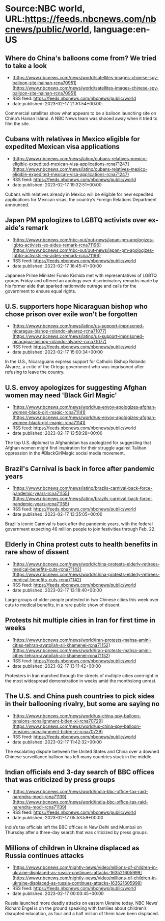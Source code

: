 # Source:NBC world, URL:https://feeds.nbcnews.com/nbcnews/public/world, language:en-US

## Where do China's balloons come from? We tried to take a look
 - [https://www.nbcnews.com/news/world/satellites-images-chinese-spy-balloon-site-hainan-rcna70951](https://www.nbcnews.com/news/world/satellites-images-chinese-spy-balloon-site-hainan-rcna70951)
 - RSS feed: https://feeds.nbcnews.com/nbcnews/public/world
 - date published: 2023-02-17 21:51:54+00:00

Commercial satellites show what appears to be a balloon launching site on China’s Hainan Island. A NBC News team was shooed away when it tried to film the site.

## Cubans with relatives in Mexico eligible for expedited Mexican visa applications
 - [https://www.nbcnews.com/news/latino/cubans-relatives-mexico-eligible-expedited-mexican-visa-applications-rcna71247](https://www.nbcnews.com/news/latino/cubans-relatives-mexico-eligible-expedited-mexican-visa-applications-rcna71247)
 - RSS feed: https://feeds.nbcnews.com/nbcnews/public/world
 - date published: 2023-02-17 19:32:51+00:00

Cubans with relatives already in Mexico will be eligible for new expedited applications for Mexican visas, the country’s Foreign Relations Department announced.

## Japan PM apologizes to LGBTQ activists over ex-aide's remark
 - [https://www.nbcnews.com/nbc-out/out-news/japan-pm-apologizes-lgbtq-activists-ex-aides-remark-rcna71196](https://www.nbcnews.com/nbc-out/out-news/japan-pm-apologizes-lgbtq-activists-ex-aides-remark-rcna71196)
 - RSS feed: https://feeds.nbcnews.com/nbcnews/public/world
 - date published: 2023-02-17 16:45:41+00:00

Japanese Prime Minister Fumio Kishida met with representatives of LGBTQ groups Friday and offered an apology over discriminatory remarks made by his former aide that sparked nationwide outrage and calls for the government to ensure equal rights.

## U.S. supporters hope Nicaraguan bishop who chose prison over exile won't be forgotten
 - [https://www.nbcnews.com/news/latino/us-support-imprisoned-nicaragua-bishop-rolando-alvarez-rcna71077](https://www.nbcnews.com/news/latino/us-support-imprisoned-nicaragua-bishop-rolando-alvarez-rcna71077)
 - RSS feed: https://feeds.nbcnews.com/nbcnews/public/world
 - date published: 2023-02-17 15:00:34+00:00

In the U.S., Nicaraguans express support for Catholic Bishop Rolando Álvarez, a critic of the Ortega government who was imprisoned after refusing to leave the country.

## U.S. envoy apologizes for suggesting Afghan women may need 'Black Girl Magic'
 - [https://www.nbcnews.com/news/world/us-envoy-apologizes-afghan-women-black-girl-magic-rcna71141](https://www.nbcnews.com/news/world/us-envoy-apologizes-afghan-women-black-girl-magic-rcna71141)
 - RSS feed: https://feeds.nbcnews.com/nbcnews/public/world
 - date published: 2023-02-17 13:58:28+00:00

The top U.S. diplomat to Afghanistan has apologized for suggesting that Afghan women might find inspiration for their struggle against Taliban oppression in the #BlackGirlMagic social media movement.

## Brazil's Carnival is back in force after pandemic years
 - [https://www.nbcnews.com/news/latino/brazils-carnival-back-force-pandemic-years-rcna71155](https://www.nbcnews.com/news/latino/brazils-carnival-back-force-pandemic-years-rcna71155)
 - RSS feed: https://feeds.nbcnews.com/nbcnews/public/world
 - date published: 2023-02-17 13:35:05+00:00

Brazil's iconic Carnival is back after the pandemic years, with the federal government expecting 46 million people to join festivities through Feb. 22.

## Elderly in China protest cuts to health benefits in rare show of dissent
 - [https://www.nbcnews.com/news/world/china-protests-elderly-retirees-medical-benefits-cuts-rcna71142](https://www.nbcnews.com/news/world/china-protests-elderly-retirees-medical-benefits-cuts-rcna71142)
 - RSS feed: https://feeds.nbcnews.com/nbcnews/public/world
 - date published: 2023-02-17 13:18:40+00:00

Large groups of older people protested in two Chinese cities this week over cuts to medical benefits, in a rare public show of dissent.

## Protests hit multiple cities in Iran for first time in weeks
 - [https://www.nbcnews.com/news/world/iran-protests-mahsa-amini-cities-tehran-ayatollah-ali-khamenei-rcna71152](https://www.nbcnews.com/news/world/iran-protests-mahsa-amini-cities-tehran-ayatollah-ali-khamenei-rcna71152)
 - RSS feed: https://feeds.nbcnews.com/nbcnews/public/world
 - date published: 2023-02-17 13:11:42+00:00

Protesters in Iran marched through the streets of multiple cities overnight in the most widespread demonstration in weeks amid the monthslong unrest.

## The U.S. and China push countries to pick sides in their ballooning rivalry, but some are saying no
 - [https://www.nbcnews.com/news/world/us-china-spy-balloon-tensions-nonalignment-biden-xi-rcna70729](https://www.nbcnews.com/news/world/us-china-spy-balloon-tensions-nonalignment-biden-xi-rcna70729)
 - RSS feed: https://feeds.nbcnews.com/nbcnews/public/world
 - date published: 2023-02-17 11:42:32+00:00

The escalating dispute between the United States and China over a downed Chinese surveillance balloon has left many countries stuck in the middle.

## Indian officials end 3-day search of BBC offices that was criticized by press groups
 - [https://www.nbcnews.com/news/world/india-bbc-office-tax-raid-narendra-modi-rcna71139](https://www.nbcnews.com/news/world/india-bbc-office-tax-raid-narendra-modi-rcna71139)
 - RSS feed: https://feeds.nbcnews.com/nbcnews/public/world
 - date published: 2023-02-17 05:53:59+00:00

India’s tax officials left the BBC offices in New Delhi and Mumbai on Thursday after a three-day search that was criticized by press groups.

## Millions of children in Ukraine displaced as Russia continues attacks
 - [https://www.nbcnews.com/nightly-news/video/millions-of-children-in-ukraine-displaced-as-russia-continues-attacks-163521605999](https://www.nbcnews.com/nightly-news/video/millions-of-children-in-ukraine-displaced-as-russia-continues-attacks-163521605999)
 - RSS feed: https://feeds.nbcnews.com/nbcnews/public/world
 - date published: 2023-02-17 00:03:45+00:00

Russia launched more deadly attacks on eastern Ukraine today. NBC News’ Richard Engel is on the ground speaking with families about children’s disrupted education, as four and a half million of them have been displaced.

